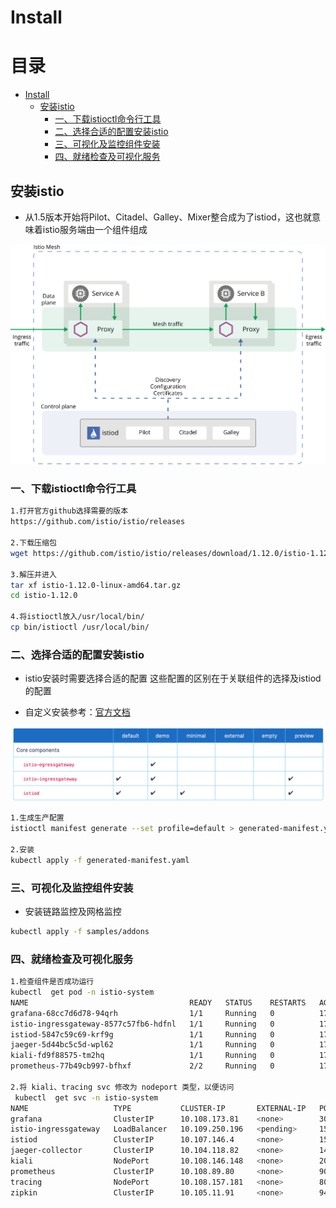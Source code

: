# Install

目录
=================

* [Install](#install)
   * [安装istio](#安装istio)
      * [一、下载istioctl命令行工具](#一下载istioctl命令行工具)
      * [二、选择合适的配置安装istio](#二选择合适的配置安装istio)
      * [三、可视化及监控组件安装](#三可视化及监控组件安装)
      * [四、就绪检查及可视化服务](#四就绪检查及可视化服务)


## 安装istio

- 从1.5版本开始将Pilot、Citadel、Galley、Mixer整合成为了istiod，这也就意味着istio服务端由一个组件组成

![](../../imgs/arch.svg)


### 一、下载istioctl命令行工具

~~~bash
1.打开官方github选择需要的版本
https://github.com/istio/istio/releases

2.下载压缩包
wget https://github.com/istio/istio/releases/download/1.12.0/istio-1.12.0-linux-amd64.tar.gz

3.解压并进入
tar xf istio-1.12.0-linux-amd64.tar.gz
cd istio-1.12.0

4.将istioctl放入/usr/local/bin/
cp bin/istioctl /usr/local/bin/
~~~

### 二、选择合适的配置安装istio

- istio安装时需要选择合适的配置 这些配置的区别在于关联组件的选择及istiod的配置

- 自定义安装参考：[官方文档](https://istio.io/latest/docs/setup/additional-setup/customize-installation/)

![](../../imgs/WX20211129-113815@2x.png)

~~~bash
1.生成生产配置
istioctl manifest generate --set profile=default > generated-manifest.yaml

2.安装
kubectl apply -f generated-manifest.yaml
~~~

###  三、可视化及监控组件安装

- 安装链路监控及网格监控

~~~bash
kubectl apply -f samples/addons
~~~

### 四、就绪检查及可视化服务

~~~bash
1.检查组件是否成功运行
kubectl  get pod -n istio-system
NAME                                    READY   STATUS    RESTARTS   AGE
grafana-68cc7d6d78-94qrh                1/1     Running   0          17d
istio-ingressgateway-8577c57fb6-hdfnl   1/1     Running   0          17d
istiod-5847c59c69-krf9g                 1/1     Running   0          17d
jaeger-5d44bc5c5d-wpl62                 1/1     Running   0          17d
kiali-fd9f88575-tm2hq                   1/1     Running   0          17d
prometheus-77b49cb997-bfhxf             2/2     Running   0          17d

2.将 kiali、tracing svc 修改为 nodeport 类型，以便访问
 kubectl  get svc -n istio-system
NAME                   TYPE           CLUSTER-IP       EXTERNAL-IP   PORT(S)                                                                      AGE
grafana                ClusterIP      10.108.173.81    <none>        3000/TCP                                                                     17d
istio-ingressgateway   LoadBalancer   10.109.250.196   <pending>     15021:30170/TCP,80:31073/TCP,443:32132/TCP,31400:32021/TCP,15443:30985/TCP   17d
istiod                 ClusterIP      10.107.146.4     <none>        15010/TCP,15012/TCP,443/TCP,15014/TCP                                        17d
jaeger-collector       ClusterIP      10.104.118.82    <none>        14268/TCP,14250/TCP,9411/TCP                                                 17d
kiali                  NodePort       10.108.146.148   <none>        20001:30931/TCP,9090:31004/TCP                                               17d
prometheus             ClusterIP      10.108.89.80     <none>        9090/TCP                                                                     17d
tracing                NodePort       10.108.157.181   <none>        80:31082/TCP,16685:30468/TCP                                                 17d
zipkin                 ClusterIP      10.105.11.91     <none>        9411/TCP                                                                     17d
~~~

